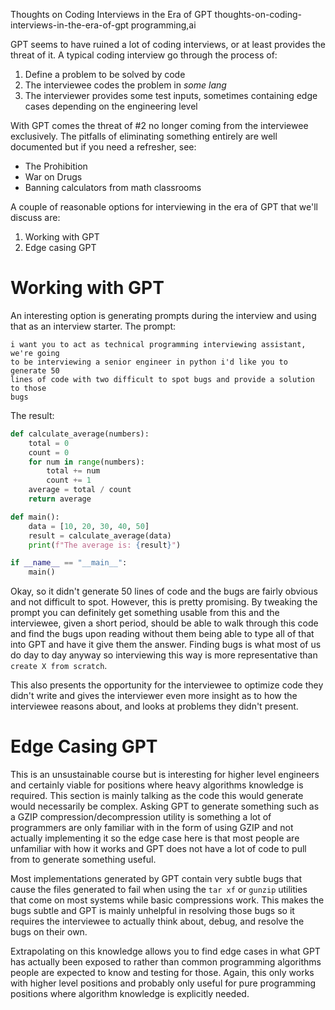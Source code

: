 Thoughts on Coding Interviews in the Era of GPT
thoughts-on-coding-interviews-in-the-era-of-gpt
programming,ai

GPT seems to have ruined a lot of coding interviews, or at least provides the threat of it.  A typical coding interview go through the process of:

1. Define a problem to be solved by code
2. The interviewee codes the problem in _some lang_
3. The interviewer provides some test inputs, sometimes containing edge cases depending on the engineering level

With GPT comes the threat of #2 no longer coming from the interviewee exclusively.  The pitfalls of eliminating something entirely are well documented but if you need a refresher, see:

- The Prohibition
- War on Drugs
- Banning calculators from math classrooms

A couple of reasonable options for interviewing in the era of GPT that we'll discuss are:

1. Working with GPT
2. Edge casing GPT

# Working with GPT

An interesting option is generating prompts during the interview and using that as an interview starter.  The prompt:

```
i want you to act as technical programming interviewing assistant, we're going
to be interviewing a senior engineer in python i'd like you to generate 50
lines of code with two difficult to spot bugs and provide a solution to those
bugs
```

The result:

```python
def calculate_average(numbers):
    total = 0
    count = 0
    for num in range(numbers):
        total += num
        count += 1
    average = total / count
    return average

def main():
    data = [10, 20, 30, 40, 50]
    result = calculate_average(data)
    print(f"The average is: {result}")

if __name__ == "__main__":
    main()
```

Okay, so it didn't generate 50 lines of code and the bugs are fairly obvious and not difficult to spot.  However, this is pretty promising.  By tweaking the prompt you can definitely get something usable from this and the interviewee,
given a short period, should be able to walk through this code and find the bugs upon reading without them being able to type all of that into GPT and have it give them the answer.  Finding bugs is what most of us do day to day anyway
so interviewing this way is more representative than `create X from scratch`.

This also presents the opportunity for the interviewee to optimize code they didn't write and gives the interviewer even more insight as to how the interviewee reasons about, and looks at problems they didn't present.

# Edge Casing GPT

This is an unsustainable course but is interesting for higher level engineers and certainly viable for positions where heavy algorithms knowledge is required. This section is mainly talking as the code this would generate
would necessarily be complex.  Asking GPT to generate something such as a GZIP compression/decompression utility is something a lot of programmers are only familiar with in the form of using GZIP and not actually implementing it
so the edge case here is that most people are unfamiliar with how it works and GPT does not have a lot of code to pull from to generate something useful.

Most implementations generated by GPT contain very subtle bugs that cause the files generated to fail when using the `tar xf` or `gunzip` utilities that come on most systems while basic compressions work.  This makes the bugs subtle and
GPT is mainly unhelpful in resolving those bugs so it requires the interviewee to actually think about, debug, and resolve the bugs on their own.

Extrapolating on this knowledge allows you to find edge cases in what GPT has actually been exposed to rather than common programming algorithms people are expected to know and testing for those.  Again, this only works with higher
level positions and probably only useful for pure programming positions where algorithm knowledge is explicitly needed.
